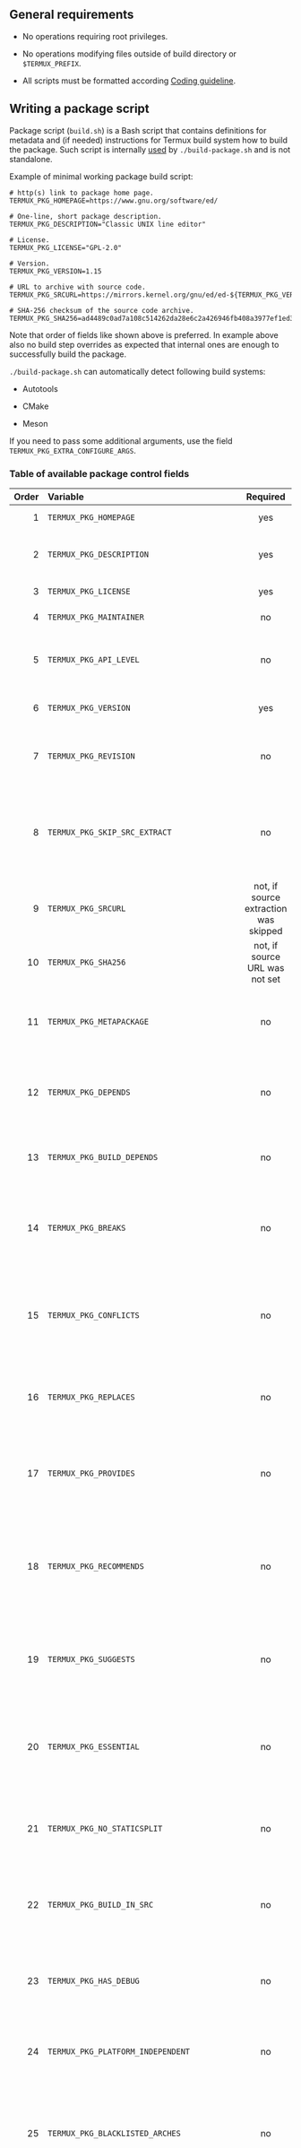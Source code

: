 ## General requirements

- No operations requiring root privileges.

- No operations modifying files outside of build directory or `$TERMUX_PREFIX`.

- All scripts must be formatted according [Coding guideline](./Coding-guideline).

## Writing a package script

Package script (`build.sh`) is a Bash script that contains definitions for
metadata and (if needed) instructions for Termux build system how to build the
package. Such script is internally [used](./Building-packages#understanding-build-process)
by `./build-package.sh` and is not standalone.

Example of minimal working package build script:
```
# http(s) link to package home page.
TERMUX_PKG_HOMEPAGE=https://www.gnu.org/software/ed/

# One-line, short package description.
TERMUX_PKG_DESCRIPTION="Classic UNIX line editor"

# License.
TERMUX_PKG_LICENSE="GPL-2.0"

# Version.
TERMUX_PKG_VERSION=1.15

# URL to archive with source code.
TERMUX_PKG_SRCURL=https://mirrors.kernel.org/gnu/ed/ed-${TERMUX_PKG_VERSION}.tar.lz

# SHA-256 checksum of the source code archive.
TERMUX_PKG_SHA256=ad4489c0ad7a108c514262da28e6c2a426946fb408a3977ef1ed34308bdfd174
```
Note that order of fields like shown above is preferred. In example above also
no build step overrides as expected that internal ones are enough to successfully
build the package.

`./build-package.sh` can automatically detect following build systems:

- Autotools

- CMake

- Meson

If you need to pass some additional arguments, use the field
`TERMUX_PKG_EXTRA_CONFIGURE_ARGS`.

### Table of available package control fields

| Order | Variable | Required | Description |
| -----:|:-------- |:--------:|:----------- |
| 1     | `TERMUX_PKG_HOMEPAGE` | yes | Home page URL. |
| 2     | `TERMUX_PKG_DESCRIPTION` | yes | Short, one-line description of package. |
| 3     | `TERMUX_PKG_LICENSE` | yes | Package license. |
| 4     | `TERMUX_PKG_MAINTAINER` | no | Package maintainer. |
| 5     | `TERMUX_PKG_API_LEVEL` | no | Android API level for which package should be compiled. |
| 6     | `TERMUX_PKG_VERSION` | yes | Original package version. |
| 7     | `TERMUX_PKG_REVISION` | no | Package revision. Bumped on each package rebuild. |
| 8     | `TERMUX_PKG_SKIP_SRC_EXTRACT` | no | Whether to omit source code downloading and extraction. Default is **false**. |
| 9     | `TERMUX_PKG_SRCURL` | not, if source extraction was skipped | URL from which source archive should be downloaded. |
| 10    | `TERMUX_PKG_SHA256` | not, if source URL was not set | SHA-256 checksum of source archive. |
| 11    | `TERMUX_PKG_METAPACKAGE` | no | Whether to make package treated as metapackage. Default is **false**. |
| 12    | `TERMUX_PKG_DEPENDS` | no | Comma-separated list of dependency package names. |
| 13    | `TERMUX_PKG_BUILD_DEPENDS` | no | Comma-separated list of build-time only dependencies. |
| 14    | `TERMUX_PKG_BREAKS` | no | Comma-separated list of packages that are incompatible with the current one. |
| 15    | `TERMUX_PKG_CONFLICTS` | no | Comma-separated list of packages which have file name collisions with the current one. |
| 16    | `TERMUX_PKG_REPLACES` | no | Comma-separated list of packages being replaced by current one. |
| 17    | `TERMUX_PKG_PROVIDES` | no | Comma-separated list of virtual packages being provided by current one. |
| 18    | `TERMUX_PKG_RECOMMENDS` | no | Comma-separated list of non-absolute dependencies - packages usually used with the current one. |
| 19    | `TERMUX_PKG_SUGGESTS` | no | Comma-separated list of packages that are related to or enhance the current one. |
| 20    | `TERMUX_PKG_ESSENTIAL` | no | Whether to treat package as essential which cannot be uninstalled in usual way. Default is **false**. |
| 21    | `TERMUX_PKG_NO_STATICSPLIT` | no | Whether to split static libraries into a subpackage. Default is **false**. |
| 22    | `TERMUX_PKG_BUILD_IN_SRC` | no | Whether to perform build in a source code directory. Default is **false**. |
| 23    | `TERMUX_PKG_HAS_DEBUG` | no | Whether debug builds are possible for package. Default is **true**. |
| 24    | `TERMUX_PKG_PLATFORM_INDEPENDENT` | no | Whether to treat package as platform independent. Default is **false**. |
| 25    | `TERMUX_PKG_BLACKLISTED_ARCHES` | no | Comma-separated list of CPU architectures for which package cannot be compiled. |
| 26    | `TERMUX_PKG_HOSTBUILD` | no | Whether package require building for host. Default is **false**. |
| 27    | `TERMUX_PKG_FORCE_CMAKE` | no | Whether to force use CMake even if Autotools configure script available. Default is **false**. |
| 28    | `TERMUX_PKG_EXTRA_CONFIGURE_ARGS` | no | Extra arguments passed to build system configuration utility. |
| 29    | `TERMUX_PKG_EXTRA_HOSTBUILD_CONFIGURE_ARGS` | no | Extra arguments passed to build system configuration utility when performing host build. |
| 30    | `TERMUX_PKG_EXTRA_MAKE_ARGS` | no | Extra arguments passed to utility `make`. |
| 31    | `TERMUX_PKG_MAKE_INSTALL_TARGET` | no | Equivalent for `install` argument passed to utility `make` in the installation process. |
| 32    | `TERMUX_PKG_RM_AFTER_INSTALL` | no | List of files that should be removed after installation process. |
| 33    | `TERMUX_PKG_CONFFILES` | no | A space or newline separated list of package configuration files that should not be overwritten on update. |

### Table of available build step overrides

Complete reference for all build steps can be found in
[Building packages](./Building-packages#build-steps-reference).

| Execution order | Function name | Description |
| ---------------:|:-------------:|:----------- |
| 1               | `termux_step_extract_package` | Obtain package sources and put them to relevant directory. |
| 2               | `termux_step_post_extract_package` | Hook to run commands immediately after extracting sources. |
| 3               | `termux_step_handle_host_build` | Determine whether a host build is required. |
| 4               | `termux_step_host_build` | Perform a host build. |
| 5               | `termux_step_pre_configure` | Hook to run commands before source configuration. |
| 6               | `termux_step_configure` | Configure sources. By default, it determines build system automatically. |
| 7               | `termux_step_post_configure` | Hook to run commands immediately after configuration. |
| 8               | `termux_step_make` | Compile the source code. |
| 9               | `termux_step_make_install` | Install the compiled artifacts. |
| 10              | `termux_step_post_make_install` | Hook to run commands immediately after installation. |
| 11              | `termux_step_install_license` | Link or copy package-specific LICENSE to `./share/doc/$TERMUX_PKG_NAME`. |
| 12              | `termux_step_post_massage` | Final hook before creating `*.deb` file(s). |
| 13              | `termux_step_create_debscripts` | In this step you can create ./preinst, ./postinst, ./prerm or ./postrm scripts which will be executed during the package installation or removing. |

## Writing a subpackage script

Subpackage definitions are often used to move optional parts of installation to
a separate packages. For example, some libraries come with utilities which may
not be used by end user. Thus we can move these utilities to a separate package
and reduce installation size in case when library package was installed as
dependency.

Minimal subpackage script consist of the following fields:
```
TERMUX_SUBPKG_DESCRIPTION= # Sub-package description
TERMUX_SUBPKG_INCLUDE="" # List of files (either space or newline separated) to include in subpackage
```
Order above is preferred as include list may be long.

Subpackage script must be located in same directory as `build.sh` and have file
name in the following format:
```
{subpackage name}.subpackage.sh
```
Note that its name cannot be same as of parent package.

Additional notes about subpackages:

- Subpackages always have version equal to parent package.

- Subpackages for static libraries are created automatically.

### Table of available subpackage control fields

| Order | Variable | Required | Description |
| -----:|:-------- |:--------:|:----------- |
| 1     | `TERMUX_SUBPKG_DESCRIPTION` | yes | Short, one-line description of subpackage. |
| 2     | `TERMUX_SUBPKG_DEPEND_ON_PARENT` | no | Specifies way how subpackage should depend on parent. See [Subpackage dependencies](#subpackage-dependencies) for more information. |
| 3     | `TERMUX_SUBPKG_DEPENDS` | no | Comma-separated list of subpackage dependencies. |
| 4     | `TERMUX_SUBPKG_BREAKS` | no | Comma-separated list of packages that are incompatible with the current one. |
| 5     | `TERMUX_SUBPKG_CONFLICTS` | no | Comma-separated list of packages which have file name collisions with the current one. |
| 6     | `TERMUX_SUBPKG_REPLACES` | no | Comma-separated list of packages being replaced by current one. |
| 7     | `TERMUX_SUBPKG_ESSENTIAL` | no | Whether to treat subpackage as essential which cannot be uninstalled in usual way. Default is **false**. |
| 8     | `TERMUX_SUBPKG_PLATFORM_INDEPENDENT` | no | Whether to treat subpackage as platform independent. Default is **false**. |
| 9     | `TERMUX_SUBPKG_INCLUDE` | yes | A space or newline separated list of files to be included in subpackage. |
| 10    | `TERMUX_SUBPKG_CONFFILES` | no | A space or newline separated list of package configuration files that should not be overwritten on update. |

#### Subpackage dependencies

By default subpackage depends only on parent package with current version. This
behaviour can be changed by setting variable `TERMUX_SUBPKG_DEPEND_ON_PARENT`.

Allowed values are:

- `deps` - subpackage will depend on dependencies of parent package.

- `unversioned` - subpackage will depend on parent package without specified
  version.

## Reserved variables in package scripts

Among with variables listed above (i.e. control fields), certain variables have
special purpose and used internally by `./build-package.sh`. They should not
be modified in runtime unless there is a good reason.

- `TERMUX_ON_DEVICE_BUILD` - If set, assume that building on device.

- `TERMUX_BUILD_IGNORE_LOCK` - If set to `true`, ignore build process lock.

- `TERMUX_BUILD_LOCK_FILE` - Path to build process lock file.

- `TERMUX_HOST_PLATFORM` - Host platform definition. Usually `$TERMUX_ARCH-linux-android`.

- `TERMUX_PKG_BUILDDIR` - Path to build directory of current package.

- `TERMUX_PKG_BUILDER_DIR` - Path to directory where located `build.sh` of
  current package.

- `TERMUX_PKG_BUILDER_SCRIPT` - Path to `build.sh` of current package.

- `TERMUX_PKG_CACHEDIR` - Path to source cache directory of current package.

- `TERMUX_PKG_MASSAGEDIR` - Path to directory where package content will be
  extracted from `$TERMUX_PREFIX`.

- `TERMUX_PKG_PACKAGEDIR` - Path to directory where components of `*.deb` archive
  of current package will be created.

- `TERMUX_PKG_SRCDIR` - Path to source directory of current package.

- `TERMUX_PKG_TMPDIR` - Path to temporary directory specific for current package.

- `TERMUX_COMMON_CACHEDIR` - Path to global cache directory where build tools
  are stored.

- `TERMUX_SCRIPTDIR` - Path to directory with utility scripts.

- `TERMUX_PKG_NAME` - Name of current package.

- `TERMUX_REPO_URL` - Array of APT repository URLs from which dependencies will
  be downloaded if `./build-package.sh` got option `-i` or `-I`.

- `TERMUX_REPO_DISTRIBUTION` - Array of distribution names in addition for
  `TERMUX_REPO_URL`.

- `TERMUX_REPO_COMPONENT` - Array of repository component names in addition for
  `TERMUX_REPO_URL`.
